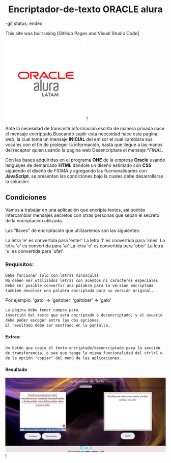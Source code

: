 # <h1 align='center'> Encriptador-de-texto ORACLE alura</h1>
-git status: ended

This site was built using [GitHub Pages and Visual Studio Code]

![Logo Oracle ONE alura ](./readme/aluraOracle.png)!

Ante la necesidad de transmitir información escrita de manera privada nace el mensaje encriptado.Buscando suplir esta necesidad nace esta pagina web, la cual toma un mensaje **INICIAL** del emisor el cual cambiara sus vocales con el fin de proteger la información, hasta que llegue a las manos del receptor quien usando la pagina web Desencriptara el mensaje **FINAL*.  


Con las bases adquiridas en el programa **ONE** de la empresa **Oracle** usando lenguajes de demarcado __HTML__ dandole un diseño estimado con __CSS__ siguiendo el diseño de *FIGMA* y agregando las fucnionalidades con **JavaScript**. se presentan las condiciones bajo la cuales debe desarrollarse la solución:


## Condiciones

Vamos a trabajar en una aplicación que encripta textos, así podrás intercambiar mensajes secretos con otras personas que sepan el secreto de la encriptación utilizada.

Las "llaves" de encriptación que utilizaremos son las siguientes:

La letra 'e' es convertida para 'enter'
La letra 'i' es convertida para 'imes'
La letra 'a' es convertida para 'ai'
La letra 'o' es convertida para 'ober'
La letra 'u' es convertida para 'ufat'

### Requisitos:

    Debe funcionar solo con letras minúsculas
    No deben ser utilizados letras con acentos ni caracteres especiales
    Debe ser posible convertir una palabra para la versión encriptada también devolver una palabra encriptada para su versión original.

Por ejemplo:
'gato' => 'gaitober'
'gaitober' => 'gato'

    La página debe tener campos para
    inserción del texto que será encriptado o desencriptado, y el usuario debe poder escoger entre las dos opciones.
    El resultado debe ser mostrado en la pantalla.

#### Extras:

    Un botón que copie el texto encriptado/desencriptado para la sección de transferencia, o sea que tenga la misma funcionalidad del ctrl+C o de la opción "copiar" del menú de las aplicaciones.

#### Resultado

![Imagen Pagina web del Encriptador ](./readme/EvidenciaPaginaWeb.png)!


